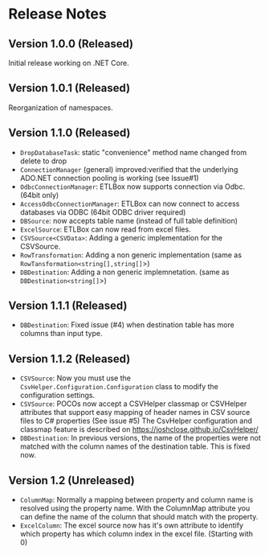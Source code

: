# Release Notes

## Version 1.0.0 (Released)

Initial release working on .NET Core.

## Version 1.0.1 (Released)

Reorganization of namespaces.

## Version 1.1.0 (Released)

* `DropDatabaseTask`: static "convenience" method name changed from delete to drop 
* `ConnectionManager` (general) improved:verified that the underlying ADO.NET connection pooling is working (see Issue#1)
* `OdbcConnectionManager`: ETLBox now supports connection via Odbc. (64bit only)
* `AccessOdbcConnectionManager`: ETLBox can now connect to access databases via ODBC (64bit ODBC driver required)
* `DBSource`: now accepts table name (instead of full table definition)
* `ExcelSource`: ETLBox can now read from excel files. 
* `CSVSource<CSVData>`: Adding a generic implementation for the CSVSource.
* `RowTransformation`: Adding a non generic implementation (same as `RowTansformation<string[],string[]`>)
* `DBDestination`: Adding a non generic implemnetation. (same as `DBDestination<string[]`>)

## Version 1.1.1 (Released)
* `DBDestination`: Fixed issue (#4) when destination table has more columns than input type.

## Version 1.1.2 (Released)
* `CSVSource`: Now you must use the `CsvHelper.Configuration.Configuration` class to modify the configuration settings. 
* `CSVSource`: POCOs now accept a CSVHelper classmap or CSVHelper attributes that support easy mapping of header names in CSV source files to C# properties (See issue #5)
The CsvHelper configuration and classmap feature is described on https://joshclose.github.io/CsvHelper/
* `DBDestination`: In previous versions, the name of the properties were not matched with the column names of the destination table. 
    This is fixed now.

## Version 1.2 (Unreleased)
* `ColumnMap`: Normally a mapping between property and column name is resolved using the property name. With the ColumnMap
attribute you can define the name of the column that should match with the property.
* `ExcelColumn`: The excel source now has it's own attribute to identify which property has which column index in the excel file. (Starting with 0)
